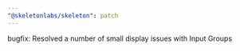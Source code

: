 ```yaml
---
"@skeletonlabs/skeleton": patch
---
```


bugfix: Resolved a number of small display issues with Input Groups
